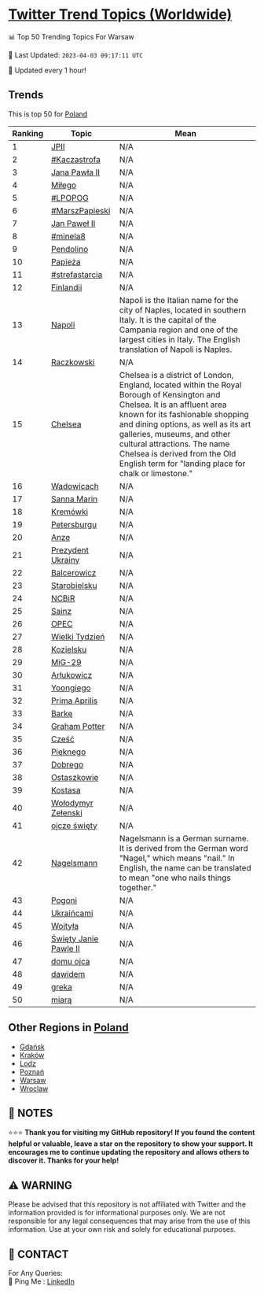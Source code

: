 [Twitter Trend Topics (Worldwide)](https://github.com/ErcinDedeoglu/Twitter-Trend-Topics)
==========


📊 Top 50 Trending Topics For Warsaw

📆 Last Updated: `2023-04-03 09:17:11 UTC`

🔧 Updated every 1 hour!


## Trends

This is top 50 for [Poland](</Poland>)

| Ranking | Topic | Mean |
| ------- | ------------ | ------------ |
| 1 | [JPII](http://twitter.com/search?q=JPII) | N/A |
| 2 | [#Kaczastrofa](http://twitter.com/search?q=%23Kaczastrofa) | N/A |
| 3 | [Jana Pawła II](http://twitter.com/search?q=Jana+Paw%c5%82a+II) | N/A |
| 4 | [Miłego](http://twitter.com/search?q=Mi%c5%82ego) | N/A |
| 5 | [#LPOPOG](http://twitter.com/search?q=%23LPOPOG) | N/A |
| 6 | [#MarszPapieski](http://twitter.com/search?q=%23MarszPapieski) | N/A |
| 7 | [Jan Paweł II](http://twitter.com/search?q=Jan+Pawe%c5%82+II) | N/A |
| 8 | [#minela8](http://twitter.com/search?q=%23minela8) | N/A |
| 9 | [Pendolino](http://twitter.com/search?q=Pendolino) | N/A |
| 10 | [Papieża](http://twitter.com/search?q=Papie%c5%bca) | N/A |
| 11 | [#strefastarcia](http://twitter.com/search?q=%23strefastarcia) | N/A |
| 12 | [Finlandii](http://twitter.com/search?q=Finlandii) | N/A |
| 13 | [Napoli](http://twitter.com/search?q=Napoli) | Napoli is the Italian name for the city of Naples, located in southern Italy. It is the capital of the Campania region and one of the largest cities in Italy. The English translation of Napoli is Naples. |
| 14 | [Raczkowski](http://twitter.com/search?q=Raczkowski) | N/A |
| 15 | [Chelsea](http://twitter.com/search?q=Chelsea) | Chelsea is a district of London, England, located within the Royal Borough of Kensington and Chelsea. It is an affluent area known for its fashionable shopping and dining options, as well as its art galleries, museums, and other cultural attractions. The name Chelsea is derived from the Old English term for "landing place for chalk or limestone." |
| 16 | [Wadowicach](http://twitter.com/search?q=Wadowicach) | N/A |
| 17 | [Sanna Marin](http://twitter.com/search?q=Sanna+Marin) | N/A |
| 18 | [Kremówki](http://twitter.com/search?q=Krem%c3%b3wki) | N/A |
| 19 | [Petersburgu](http://twitter.com/search?q=Petersburgu) | N/A |
| 20 | [Anze](http://twitter.com/search?q=Anze) | N/A |
| 21 | [Prezydent Ukrainy](http://twitter.com/search?q=Prezydent+Ukrainy) | N/A |
| 22 | [Balcerowicz](http://twitter.com/search?q=Balcerowicz) | N/A |
| 23 | [Starobielsku](http://twitter.com/search?q=Starobielsku) | N/A |
| 24 | [NCBiR](http://twitter.com/search?q=NCBiR) | N/A |
| 25 | [Sainz](http://twitter.com/search?q=Sainz) | N/A |
| 26 | [OPEC](http://twitter.com/search?q=OPEC) | N/A |
| 27 | [Wielki Tydzień](http://twitter.com/search?q=Wielki+Tydzie%c5%84) | N/A |
| 28 | [Kozielsku](http://twitter.com/search?q=Kozielsku) | N/A |
| 29 | [MiG-29](http://twitter.com/search?q=MiG-29) | N/A |
| 30 | [Arłukowicz](http://twitter.com/search?q=Ar%c5%82ukowicz) | N/A |
| 31 | [Yoongiego](http://twitter.com/search?q=Yoongiego) | N/A |
| 32 | [Prima Aprilis](http://twitter.com/search?q=Prima+Aprilis) | N/A |
| 33 | [Barkę](http://twitter.com/search?q=Bark%c4%99) | N/A |
| 34 | [Graham Potter](http://twitter.com/search?q=Graham+Potter) | N/A |
| 35 | [Cześć](http://twitter.com/search?q=Cze%c5%9b%c4%87) | N/A |
| 36 | [Pięknego](http://twitter.com/search?q=Pi%c4%99knego) | N/A |
| 37 | [Dobrego](http://twitter.com/search?q=Dobrego) | N/A |
| 38 | [Ostaszkowie](http://twitter.com/search?q=Ostaszkowie) | N/A |
| 39 | [Kostasa](http://twitter.com/search?q=Kostasa) | N/A |
| 40 | [Wołodymyr Zełenski](http://twitter.com/search?q=Wo%c5%82odymyr+Ze%c5%82enski) | N/A |
| 41 | [ojcze święty](http://twitter.com/search?q=ojcze+%c5%9bwi%c4%99ty) | N/A |
| 42 | [Nagelsmann](http://twitter.com/search?q=Nagelsmann) | Nagelsmann is a German surname. It is derived from the German word "Nagel," which means "nail." In English, the name can be translated to mean "one who nails things together." |
| 43 | [Pogoni](http://twitter.com/search?q=Pogoni) | N/A |
| 44 | [Ukraińcami](http://twitter.com/search?q=Ukrai%c5%84cami) | N/A |
| 45 | [Wojtyła](http://twitter.com/search?q=Wojty%c5%82a) | N/A |
| 46 | [Święty Janie Pawle II](http://twitter.com/search?q=%c5%9awi%c4%99ty+Janie+Pawle+II) | N/A |
| 47 | [domu ojca](http://twitter.com/search?q=domu+ojca) | N/A |
| 48 | [dawidem](http://twitter.com/search?q=dawidem) | N/A |
| 49 | [greka](http://twitter.com/search?q=greka) | N/A |
| 50 | [miarą](http://twitter.com/search?q=miar%c4%85) | N/A |



## Other Regions in [Poland](</Poland>)

* [Gdańsk](</Poland/Gdańsk.md>)
* [Kraków](</Poland/Kraków.md>)
* [Lodz](</Poland/Lodz.md>)
* [Poznań](</Poland/Poznań.md>)
* [Warsaw](</Poland/Warsaw.md>)
* [Wroclaw](</Poland/Wroclaw.md>)



## 📝 NOTES

⭐⭐⭐ **Thank you for visiting my GitHub repository! If you found the content helpful or valuable, leave a star on the repository to show your support. It encourages me to continue updating the repository and allows others to discover it. Thanks for your help!**


## ⚠️ WARNING

Please be advised that this repository is not affiliated with Twitter and the information provided is for informational purposes only. We are not responsible for any legal consequences that may arise from the use of this information. Use at your own risk and solely for educational purposes.


## 📨 CONTACT

 For Any Queries:  
            🏓 Ping Me : [LinkedIn](https://www.linkedin.com/in/ercindedeoglu/)

